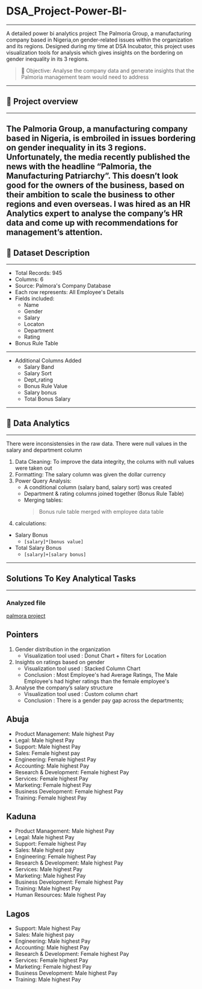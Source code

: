 # DSA_Project-Power-BI-
------------------------------------------------------------------------------------------------------------------------------------------------------------------------------
A detailed power bi analytics project The Palmoria Group, a manufacturing company based in Nigeria,on gender-related issues within the organization and its
regions. Designed during my time at DSA Incubator, this project uses visualization tools for analysis which gives insights on the bordering on gender inequality in its 3 regions.

> 🪩 Objective: Analyse the company data and generate insights that the Palmoria management team would need to address
------------------------------------------------------------------------------------------------------------------------------------------------------------------------------------------------------------------------------------------------------------------------------------------------------------------------------------------------------------
## 🏢 Project overview
------------------------------------------------------------------------------------------------------------------------------------------------------------------------------
The Palmoria Group, a manufacturing company based in Nigeria, is embroiled in issues bordering on gender inequality in its 3 regions. Unfortunately, the media recently published the news with the headline “Palmoria, the Manufacturing Patriarchy”. This doesn’t look good for the owners of the business, based on their ambition to scale the business to other regions and even overseas. I was hired as an HR Analytics expert to analyse the company’s HR data and come up with recommendations for management’s attention.
------------------------------------------------------------------------------------------------------------------------------------------------------------------------------------------------------------------------------------------------------------------------------------------------------------------------------------------------------------
## 📰 Dataset Description
------------------------------------------------------------------------------------------------------------------------------------------------------------------------------
- Total Records: 945
- Columns: 6
- Source: Palmora's Company Database
- Each row represents: All Employee's Details
- Fields included:
  - Name
  - Gender
  - Salary
  - Locaton
  - Department
  - Rating
- Bonus Rule Table
------------------------------------------------------------------------------------------------------------------------------------------------------------------------------
- Additional Columns Added
  - Salary Band
  - Salary Sort
  - Dept_rating
  - Bonus Rule Value
  - Salary bonus
  - Total Bonus Salary
------------------------------------------------------------------------------------------------------------------------------------------------------------------------------------------------------------------------------------------------------------------------------------------------------------------------------------------------------------
## 🧠 Data Analytics
------------------------------------------------------------------------------------------------------------------------------------------------------------------------------
There were inconsistensies in the raw data. There were null values in the salary and department column
1. Data Cleaning: To improve the data integrity, the colums with null values were taken out
2. Formatting: The salary column was given the dollar currency
3. Power Query Analysis:
   - A conditional column (salary band, salary sort) was created
   - Department & rating columns joined together (Bonus Rule Table)
   - Merging tables:
     > Bonus rule table merged with employee data table
4.  calculations:
   - Salary Bonus
     - `[salary]*[bonus value]`
   - Total Salary Bonus
     - `[salary]+[salary bonus]`
------------------------------------------------------------------------------------------------------------------------------------------------------------------------------------------------------------------------------------------------------------------------------------------------------------------------------------------------------------
## Solutions To Key Analytical Tasks
------------------------------------------------------------------------------------------------------------------------------------------------------------------------------
### Analyzed file
[palmora project](https://github.com/debbyadeshola1/DSA_Project-Power-BI-/blob/main/palmora%20project.pbix)

## Pointers 
1. Gender distribution in the organization
   - Visualization tool used : Donut Chart + filters for Location
2. Insights on ratings based on gender
   -  Visualization tool used : Stacked Column Chart
   -  Conclusion : Most Employee's had Average Ratings, The Male Employee's had higher ratings than the female employee's
3. Analyse the company’s salary structure
   - Visualization tool used : Custom column chart
   - Conclusion : There is a gender pay gap across the departments;

 ## Abuja
 - Product Management: Male highest Pay
 - Legal: Male highest Pay
 - Support: Male highest Pay
 - Sales: Female highest pay
 - Engineering: Female highest Pay
 - Accounting: Male highest Pay
 - Research & Development: Female highest Pay
 - Services: Female highest Pay
 - Marketing: Female highest Pay
 - Business Development: Female highest Pay
 - Training: Female highest Pay
 ## Kaduna 
 - Product Management: Male highest Pay
 - Legal: Male highest Pay
 - Support: Female highest Pay
 - Sales: Male highest pay
 - Engineering: Female highest Pay
 - Research & Development: Male highest Pay
 - Services: Male highest Pay
 - Marketing: Male highest Pay
 - Business Development: Female highest Pay
 - Training: Male highest Pay
 - Human Resources: Male highest Pay
## Lagos
 - Support: Male highest Pay
 - Sales: Male highest pay
 - Engineering: Male highest Pay
 - Accounting: Male highest Pay
 - Research & Development: Female highest Pay
 - Services: Female highest Pay
 - Marketing: Female highest Pay
 - Business Development: Male highest Pay
 - Training: Male highest Pay
   
